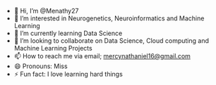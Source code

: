- 👋 Hi, I’m @Menathy27
- 👀 I’m interested in Neurogenetics, Neuroinformatics and Machine Learning
- 🌱 I’m currently learning Data Science
- 💞️ I’m looking to collaborate on Data Science, Cloud computing and Machine Learning Projects
- 📫 How to reach me via email; mercynathaniel16@gmail.com
- 😄 Pronouns: Miss
- ⚡ Fun fact: I love learning hard things

<!---
Menathy27/Menathy27 is a ✨ special ✨ repository because its `README.md` (this file) appears on your GitHub profile.
You can click the Preview link to take a look at your changes.
